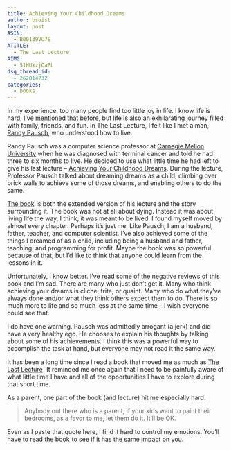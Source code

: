 ```yaml
---
title: Achieving Your Childhood Dreams
author: bsoist
layout: post
ASIN:
  - B00139VU7E
ATITLE:
  - The Last Lecture
AIMG:
  - 51HUxzjQaPL
dsq_thread_id:
  - 262014732
categories:
  - books
---
```

In my experience, too many people find too little joy in life. I know life is hard, I&#8217;ve <a target="_blank" href="http://whsjr.soistmann.com/oped/2011/01/04/what-i-learned-in-2010/">mentioned that before</a>, but life is also an exhilarating journey filled with family, friends, and fun. In The Last Lecture, I felt like I met a man, <a target="_blank" href="http://www.cs.cmu.edu/~pausch/">Randy Pausch</a>, who understood how to live. 

Randy Pausch was a computer science professor at <a target="_blank" href="http://www.cmu.edu/index.shtml">Carnegie Mellon University</a> when he was diagnosed with terminal cancer and told he had three to six months to live. He decided to use what little time he had left to give his last lecture &#8211; <a target="_blank" href="http://www.youtube.com/watch?v=ji5_MqicxSo">Achieving Your Childhood Dreams</a>. During the lecture, Professor Pausch talked about dreaming dreams as a child, climbing over brick walls to achieve some of those dreams, and enabling others to do the same.

<a target="_blank" href="http://www.amazon.com/gp/product/1401323251/ref=as_li_ss_tl?ie=UTF8&#038;tag=weifyoasme-20&#038;linkCode=as2&#038;camp=1789&#038;creative=390957&#038;creativeASIN=1401323251">The book</a><img src="http://www.assoc-amazon.com/e/ir?t=&#038;l=as2&#038;o=1&#038;a=1401323251" width="1" height="1" border="0" alt="" style="border:none !important; margin:0px !important;" /> is both the extended version of his lecture and the story surrounding it. The book was not at all about dying. Instead it was about living life the way, I think, it was meant to be lived. I found myself moved by almost every chapter. Perhaps it&#8217;s just me. Like Pausch, I am a husband, father, teacher, and computer scientist. I&#8217;ve also achieved some of the things I dreamed of as a child, including being a husband and father, teaching, and programming for profit. Maybe the book was so powerful because of that, but I&#8217;d like to think that anyone could learn from the lessons in it. 

Unfortunately, I know better. I&#8217;ve read some of the negative reviews of this book and I&#8217;m sad. There are many who just don&#8217;t get it. Many who think achieving your dreams is cliche, trite, or quaint. Many who do what they&#8217;ve always done and/or what they think others expect them to do. There is so much more to life and so much less at the same time &#8211; I wish everyone could see that.

I do have one warning. Pausch was admittedly arrogant (a jerk) and did have a very healthy ego. He chooses to explain his thoughts by talking about some of his achievements. I think this was a powerful way to accomplish the task at hand, but everyone may not read it the same way. 

It has been a long time since I read a book that moved me as much as <a target="_blank" href="http://www.amazon.com/gp/product/1401323251/ref=as_li_ss_tl?ie=UTF8&#038;tag=weifyoasme-20&#038;linkCode=as2&#038;camp=1789&#038;creative=390957&#038;creativeASIN=1401323251">The Last Lecture</a><img src="http://www.assoc-amazon.com/e/ir?t=&#038;l=as2&#038;o=1&#038;a=1401323251" width="1" height="1" border="0" alt="" style="border:none !important; margin:0px !important;" />. It reminded me once again that I need to be painfully aware of what little time I have and all of the opportunities I have to explore during that short time.

As a parent, one part of the book (and lecture) hit me especially hard.

> Anybody out there who is a parent, if your kids want to paint their bedrooms, as a favor to me, let them do it. It&#8217;ll be OK.

Even as I paste that quote here, I find it hard to control my emotions. You&#8217;ll have to read <a target="_blank" href="http://www.amazon.com/gp/product/1401323251/ref=as_li_ss_tl?ie=UTF8&#038;tag=weifyoasme-20&#038;linkCode=as2&#038;camp=1789&#038;creative=390957&#038;creativeASIN=1401323251">the book</a><img src="http://www.assoc-amazon.com/e/ir?t=&#038;l=as2&#038;o=1&#038;a=1401323251" width="1" height="1" border="0" alt="" style="border:none !important; margin:0px !important;" /> to see if it has the same impact on you.
